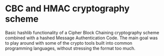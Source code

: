
# CBC and HMAC cryptography scheme

Basic hashlib functionality of a Cipher Block Chaining cryptography scheme combined with a hashed Message Authentication Code.
The main goal was to play around with some of the crypto tools built into common programming languages, without stressing the format too much.

